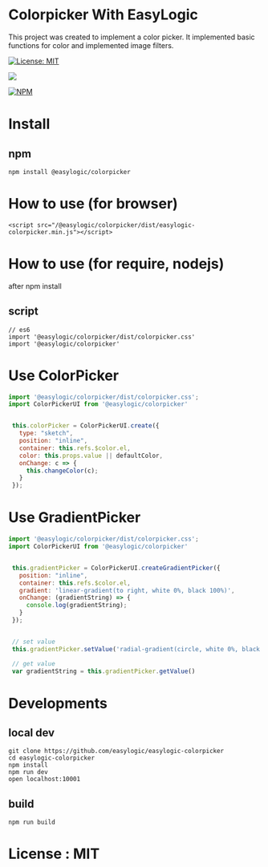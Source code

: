 # Colorpicker With EasyLogic


This project was created to implement a color picker. It implemented basic functions for color and implemented image filters.

[![License: MIT](https://img.shields.io/badge/License-MIT-yellow.svg)](https://opensource.org/licenses/MIT)

[![](https://data.jsdelivr.com/v1/package/npm/easylogic-colorpicker/badge)](https://www.jsdelivr.com/package/npm/easylogic-colorpicker)

[![NPM](https://nodei.co/npm/easylogic-colorpicker.png)](https://npmjs.org/package/easylogic-colorpicker)



# Install 

## npm 

```npm
npm install @easylogic/colorpicker
```

   
# How to use (for  browser) 

```
<script src="/@easylogic/colorpicker/dist/easylogic-colorpicker.min.js"></script>
```

# How to use (for require, nodejs) 

after npm install 

## script 
 
```
// es6
import '@easylogic/colorpicker/dist/colorpicker.css'
import '@easylogic/colorpicker' 
```


# Use ColorPicker 

```js
import '@easylogic/colorpicker/dist/colorpicker.css';
import ColorPickerUI from '@easylogic/colorpicker'


 this.colorPicker = ColorPickerUI.create({
   type: "sketch",
   position: "inline",
   container: this.refs.$color.el,
   color: this.props.value || defaultColor,
   onChange: c => {
     this.changeColor(c);
   }
 });

```

# Use GradientPicker 

```js
import '@easylogic/colorpicker/dist/colorpicker.css';
import ColorPickerUI from '@easylogic/colorpicker'


 this.gradientPicker = ColorPickerUI.createGradientPicker({
   position: "inline",
   container: this.refs.$color.el,
   gradient: 'linear-gradient(to right, white 0%, black 100%)',
   onChange: (gradientString) => {
     console.log(gradientString);
   }
 });


 // set value 
 this.gradientPicker.setValue('radial-gradient(circle, white 0%, black 100%'));

 // get value
 var gradientString = this.gradientPicker.getValue()

```


# Developments 

## local dev 

```
git clone https://github.com/easylogic/easylogic-colorpicker
cd easylogic-colorpicker
npm install 
npm run dev 
open localhost:10001 
```

## build 

```
npm run build 
```

# License : MIT 
